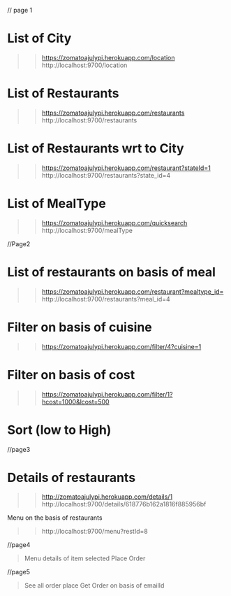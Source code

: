 // page 1
# List of City
>> https://zomatoajulypi.herokuapp.com/location
>> http://localhost:9700/location

# List of Restaurants
>> https://zomatoajulypi.herokuapp.com/restaurants
>> http://localhost:9700/restaurants

# List of Restaurants wrt to City
>> https://zomatoajulypi.herokuapp.com/restaurant?stateId=1
>> http://localhost:9700/restaurants?state_id=4

# List of MealType
>> https://zomatoajulypi.herokuapp.com/quicksearch
>> http://localhost:9700/mealType

//Page2
# List of restaurants on basis of meal
>> https://zomatoajulypi.herokuapp.com/restaurant?mealtype_id=
>> http://localhost:9700/restaurants?meal_id=4

# Filter on basis of cuisine
>> https://zomatoajulypi.herokuapp.com/filter/4?cuisine=1
# Filter on basis of cost
>> https://zomatoajulypi.herokuapp.com/filter/1?hcost=1000&lcost=500
# Sort (low to High)

//page3
# Details of restaurants
>> http://zomatoajulypi.herokuapp.com/details/1
>> http://localhost:9700/details/618776b162a1816f885956bf

Menu on the basis of restaurants
>>  http://localhost:9700/menu?restId=8

//page4 
> Menu details of item selected
> Place Order

//page5
> See all order place
> Get Order on basis of emailId
